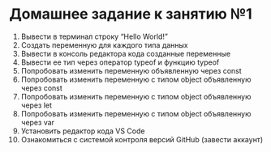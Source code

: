 # Домашнее задание к занятию №1

1.  Вывести в терминал строку “Hello World!”
2.  Создать переменную для каждого типа данных
3.  Вывести в консоль редактора кода созданные переменные
4.  Вывести ее тип через оператор typeof и функцию typeof
5.  Попробовать изменить переменную объявленную через const
6.  Попробовать изменить переменную с типом object объявленную через const
7.  Попробовать изменить переменную с типом object объявленную через let
8.  Попробовать изменить переменную с типом object объявленную через var
9.  Установить редактор кода VS Code
10. Ознакомиться с системой контроля версий GitHub (завести аккаунт)
